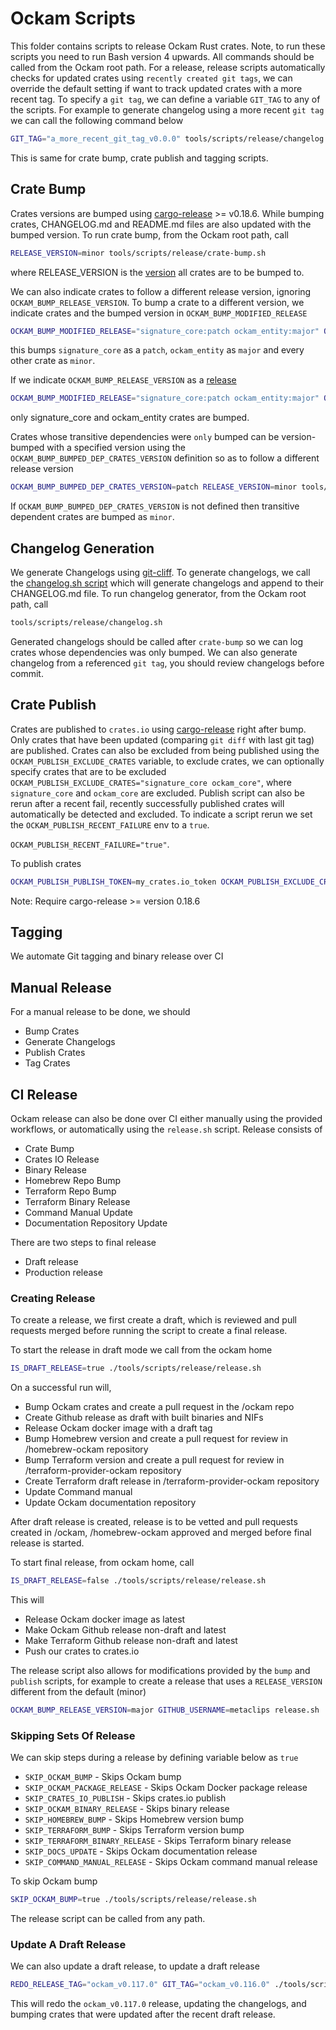 # Ockam Scripts

This folder contains scripts to release Ockam Rust crates. Note, to run these scripts you need to run Bash version 4 upwards. All commands should be called from the Ockam root path.
For a release, release scripts automatically checks for updated crates using `recently created git tags`, we can override the default setting if want to track updated crates with a more recent tag. To specify a `git tag`, we can define a variable `GIT_TAG` to any of the scripts. For example to generate changelog using a more recent `git tag` we can call the following command below
```bash
GIT_TAG="a_more_recent_git_tag_v0.0.0" tools/scripts/release/changelog.sh
```
This is same for crate bump, crate publish and tagging scripts.

## Crate Bump

Crates versions are bumped using [cargo-release](https://github.com/crate-ci/cargo-release/issues) >= v0.18.6. While bumping crates, CHANGELOG.md and README.md files are also updated with the bumped version.
To run crate bump, from the Ockam root path, call
```bash
RELEASE_VERSION=minor tools/scripts/release/crate-bump.sh
```
where RELEASE_VERSION is the [version](https://github.com/crate-ci/cargo-release/blob/master/docs/reference.md#bump-level) all crates are to be bumped to.

We can also indicate crates to follow a different release version, ignoring `OCKAM_BUMP_RELEASE_VERSION`. To bump a crate to a different version, we indicate crates and the bumped version in `OCKAM_BUMP_MODIFIED_RELEASE`
```bash
OCKAM_BUMP_MODIFIED_RELEASE="signature_core:patch ockam_entity:major" OCKAM_BUMP_RELEASE_VERSION=minor tools/scripts/release/crate-bump.sh
```
this bumps `signature_core` as a `patch`, `ockam_entity` as `major` and every other crate as `minor`.

If we indicate `OCKAM_BUMP_RELEASE_VERSION` as a [release](https://github.com/crate-ci/cargo-release/blob/master/docs/reference.md#bump-level)
```bash
OCKAM_BUMP_MODIFIED_RELEASE="signature_core:patch ockam_entity:major" OCKAM_BUMP_RELEASE_VERSION=release tools/scripts/release/crate-bump.sh
```
only signature_core and ockam_entity crates are bumped.

Crates whose transitive dependencies were `only` bumped can be version-bumped with a specified version using the `OCKAM_BUMP_BUMPED_DEP_CRATES_VERSION` definition so as to follow a different release version
```bash
OCKAM_BUMP_BUMPED_DEP_CRATES_VERSION=patch RELEASE_VERSION=minor tools/scripts/release/crate-bump.sh
```
If `OCKAM_BUMP_BUMPED_DEP_CRATES_VERSION` is not defined then transitive dependent crates are bumped as `minor`.

## Changelog Generation

We generate Changelogs using [git-cliff](https://github.com/orhun/git-cliff). To generate changelogs, we call the [changelog.sh script](https://github.com/build-trust/ockam/blob/develop/tools/scripts/release/changelog.sh) which will generate changelogs and append to their CHANGELOG.md file.
To run changelog generator, from the Ockam root path, call
```bash
tools/scripts/release/changelog.sh
```
Generated changelogs should be called after `crate-bump` so we can log crates whose dependencies was only bumped.
We can also generate changelog from a referenced `git tag`, you should review changelogs before commit.

## Crate Publish

Crates are published to `crates.io` using [cargo-release](https://github.com/crate-ci/cargo-release) right after bump. Only crates that have been updated (comparing `git diff` with last git tag) are published. Crates can also be excluded from being published using the `OCKAM_PUBLISH_EXCLUDE_CRATES` variable, to exclude crates, we can optionally specify crates that are to be excluded `OCKAM_PUBLISH_EXCLUDE_CRATES="signature_core ockam_core"`, where `signature_core` and `ockam_core` are excluded. Publish script can also be rerun after a recent fail, recently successfully published crates will automatically be detected and excluded. To indicate a script rerun we set the `OCKAM_PUBLISH_RECENT_FAILURE` env to a `true`.

`OCKAM_PUBLISH_RECENT_FAILURE="true"`.

To publish crates
```bash
OCKAM_PUBLISH_PUBLISH_TOKEN=my_crates.io_token OCKAM_PUBLISH_EXCLUDE_CRATES="signature_core ockam_core" tools/scripts/release/crate-publish.sh
```
Note: Require cargo-release >= version 0.18.6

## Tagging

We automate Git tagging and binary release over CI

## Manual Release

For a manual release to be done, we should

- Bump Crates
- Generate Changelogs
- Publish Crates
- Tag Crates

## CI Release

Ockam release can also be done over CI either manually using the provided workflows, or automatically using the `release.sh` script. Release consists of

- Crate Bump
- Crates IO Release
- Binary Release
- Homebrew Repo Bump
- Terraform Repo Bump
- Terraform Binary Release
- Command Manual Update
- Documentation Repository Update

There are two steps to final release
- Draft release
- Production release

### Creating Release

To create a release, we first create a draft, which is reviewed and pull requests merged before running the script to create a final release.

To start the release in draft mode we call from the ockam home

```bash
IS_DRAFT_RELEASE=true ./tools/scripts/release/release.sh
```

On a successful run will,
- Bump Ockam crates and create a pull request in the /ockam repo
- Create Github release as draft with built binaries and NIFs
- Release Ockam docker image with a draft tag
- Bump Homebrew version and create a pull request for review in /homebrew-ockam repository
- Bump Terraform version and create a pull request for review in /terraform-provider-ockam repository
- Create Terraform draft release in /terraform-provider-ockam repository
- Update Command manual
- Update Ockam documentation repository

After draft release is created, release is to be vetted and pull requests created in /ockam, /homebrew-ockam approved and merged before final release is started.

To start final release, from ockam home, call

```bash
IS_DRAFT_RELEASE=false ./tools/scripts/release/release.sh
```
This will
- Release Ockam docker image as latest
- Make Ockam Github release non-draft and latest
- Make Terraform Github release non-draft and latest
- Push our crates to crates.io

The release script also allows for modifications provided by the `bump` and `publish` scripts, for example to create a release that uses a `RELEASE_VERSION` different from the default (minor)

```bash
OCKAM_BUMP_RELEASE_VERSION=major GITHUB_USERNAME=metaclips release.sh
```

### Skipping Sets Of Release

We can skip steps during a release by defining variable below as `true`
- `SKIP_OCKAM_BUMP` - Skips Ockam bump
- `SKIP_OCKAM_PACKAGE_RELEASE` - Skips Ockam Docker package release
- `SKIP_CRATES_IO_PUBLISH` - Skips crates.io publish
- `SKIP_OCKAM_BINARY_RELEASE` - Skips binary release
- `SKIP_HOMEBREW_BUMP` - Skips Homebrew version bump
- `SKIP_TERRAFORM_BUMP` - Skips Terraform version bump
- `SKIP_TERRAFORM_BINARY_RELEASE` - Skips Terraform binary release
- `SKIP_DOCS_UPDATE` - Skips Ockam documentation release
- `SKIP_COMMAND_MANUAL_RELEASE` - Skips Ockam command manual release

To skip Ockam bump
```bash
SKIP_OCKAM_BUMP=true ./tools/scripts/release/release.sh
```

The release script can be called from any path.


### Update A Draft Release

We can also update a draft release, to update a draft release

```bash
REDO_RELEASE_TAG="ockam_v0.117.0" GIT_TAG="ockam_v0.116.0" ./tools/scripts/release/release.sh
```

This will redo the `ockam_v0.117.0` release, updating the changelogs, and bumping crates that were updated after the recent draft release.
